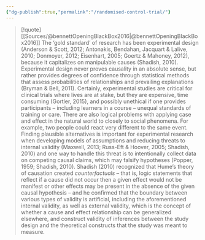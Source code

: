 ```yaml
---
{"dg-publish":true,"permalink":"/randomised-control-trial/"}
---
```




> [!quote] [[Sources/@bennettOpeningBlackBox2016\|@bennettOpeningBlackBox2016]]
> The ‘gold standard’ of research has been experimental design (Anderson & Scott, 2012; Antonakis, Bendahan, Jacquart & Lalive, 2010; Donmoyer, 2012; Eisenhart, 2005; Goertz & Mahoney, 2012), because it capitalizes on manipulable causes (Shadish, 2010). Experimental design never proves causality in an absolute sense, but rather provides degrees of confidence through statistical methods that assess probabilities of relationships and prevailing explanations (Bryman & Bell, 2011). Certainly, experimental studies are critical for clinical trials where lives are at stake, but they are expensive, time consuming (Gortler, 2015), and possibly unethical if one provides participants – including learners in a course – unequal standards of training or care. There are also logical problems with applying case and effect in the natural world to closely to social phenomena. For example, two people could react very different to the same event.
> Finding plausible alternatives is important for experimental research when developing models of assumptions and reducing threats to internal validity (Maxwell, 2013; Russ-Eft & Hoover, 2005; Shadish, 2010) and one way to handle this threat is to intentionally collect data on competing causal claims, which may falsify hypotheses (Popper, 1959; Shadish, 2010). Shadish (2010) recognized that Hume’s theory of causation created _counterfactuals_ – that is, logic statements that reflect if a cause did not occur then a given effect would not be manifest or other effects may be present in the absence of the given causal hypothesis – and he confirmed that the boundary between various types of validity is artificial, including the aforementioned internal validity, as well as external validity, which is the concept of whether a cause and effect relationship can be generalized elsewhere, and construct validity of inferences between the study design and the theoretical constructs that the study was meant to measure.
